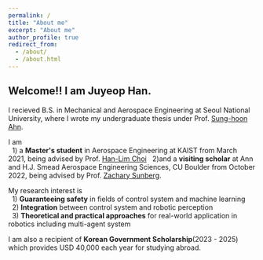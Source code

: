 ```yaml
---
permalink: /
title: "About me"
excerpt: "About me"
author_profile: true
redirect_from: 
  - /about/
  - /about.html
---
```


## Welcome!! I am Juyeop Han.    
    
    
I recieved B.S. in Mechanical and Aerospace Engineering at Seoul National University, where I wrote my undergraduate thesis under Prof. [Sung-hoon Ahn](https://fab.snu.ac.kr/team/professor.php).

I am    
 &nbsp; 1) a **Master's student** in Aerospace Engineering at KAIST from March 2021, being advised by Prof. [Han-Lim Choi](https://lics.kaist.ac.kr/)
 &nbsp; 2)and a **visiting scholar** at Ann and H.J. Smead Aerospace Engineering Sciences, CU Boulder from October 2022, being advised by Prof. [Zachary Sunberg](https://zachary.sunberg.net/).

My research interest is  
 &nbsp; 1) **Guaranteeing safety** in fields of control system and machine learning    
 &nbsp; 2) **Integration** between control system and robotic perception    
 &nbsp; 3) **Theoretical and practical approaches** for real-world application in robotics including multi-agent system    

I am also a recipient of **Korean Government Scholarship**(2023 - 2025) which provides USD 40,000 each year for studying abroad.
